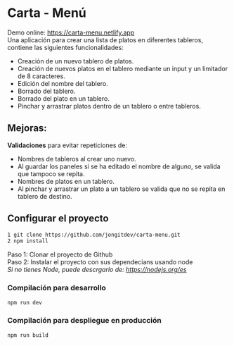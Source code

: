 # Carta - Menú
Demo online: https://carta-menu.netlify.app  
Una aplicación para crear una lista de platos en diferentes tableros, contiene las siguientes funcionalidades:

- Creación de un nuevo tablero de platos.
- Creación de nuevos platos en el tablero mediante un input y un limitador de 8 caracteres.
- Edición del nombre del tablero. 
- Borrado del tablero.
- Borrado del plato en un tablero.
- Pinchar y arrastrar platos dentro de un tablero o entre tableros. 

## Mejoras:
**Validaciones** para evitar repeticiones de:

- Nombres de tableros al crear uno nuevo.
- Al guardar los paneles si se ha editado el nombre de alguno, se valida que tampoco se repita.
- Nombres de platos en un tablero.
- Al pinchar y arrastrar un plato a un tablero se valida que no se repita en tablero de destino.

## Configurar el proyecto
```sh
1 git clone https://github.com/jongitdev/carta-menu.git
2 npm install
```
Paso 1: Clonar el proyecto de Github  
Paso 2: Instalar el proyecto con sus dependecians usando node  
*Si no tienes Node, puede descrgarlo de: https://nodejs.org/es*

### Compilación para desarrollo

```sh
npm run dev
```

### Compilación para despliegue en producción

```sh
npm run build
```